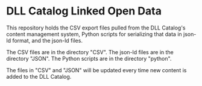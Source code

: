 # DLL Catalog Linked Open Data
This repository holds the CSV export files pulled from the DLL Catalog's content management system, Python scripts for serializing that data in json-ld format, and the json-ld files.

The CSV files are in the directory "CSV". The json-ld files are in the directory "JSON". The Python scripts are in the directory "python".

The files in "CSV" and "JSON" will be updated every time new content is added to the DLL Catalog.
